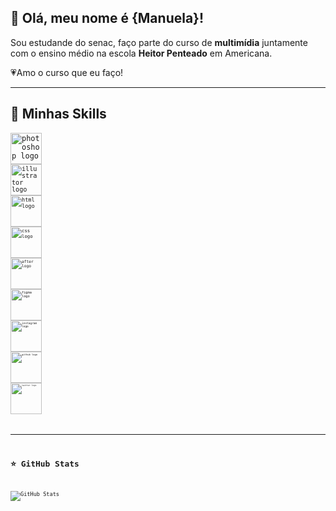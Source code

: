 ## 💜 Olá, meu nome é {Manuela}!

<p>Sou estudande do senac, faço parte do curso de <b>multimídia</b> juntamente com o ensino médio na escola <b>Heitor Penteado</b>  em Americana.</p>

💗Amo o curso que eu faço!



---

## 🚀 Minhas Skills


<code><img src="https://skillicons.dev/icons?i=photoshop" height="50" alt="photoshop logo" />
<code><img src="https://skillicons.dev/icons?i=illustrator" height="50" alt="illustrator logo" />
<code><img src="https://skillicons.dev/icons?i=html" height="50" alt="html logo" />
<code><img src="https://skillicons.dev/icons?i=css" height="50" alt="css logo" />
<code><img src="https://skillicons.dev/icons?i=aftereffects" height="50" alt="after logo" />
<code><img src="https://skillicons.dev/icons?i=figma" height="50" alt="figma logo" />
<code><img src="https://skillicons.dev/icons?i=instagram" height="50" alt="instagram logo" />
<code><img src="https://skillicons.dev/icons?i=github" height="50" alt="github logo" />
<code><img src="https://skillicons.dev/icons?i=twitter" height="50" alt="twitter logo" />
 

---

## ⭐ GitHub Stats

![GitHub Stats](https://github-readme-stats.vercel.app/api?username=manurissio&show_icons=true&theme=rose)</code>